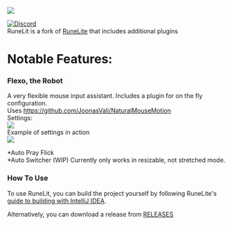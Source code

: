 ![](https://i.imgur.com/sBLouZ7.png)

[![Discord](https://img.shields.io/discord/373382904769675265.svg)](https://discord.gg/HN5gf3m)  
RuneLit is a fork of [RuneLite](https://github.com/runelite/runelite) that includes additional plugins  
  
# Notable Features:
  
### Flexo, the Robot  
A very flexible mouse input assistant. Includes a plugin for on the fly configuration.  
Uses https://github.com/JoonasVali/NaturalMouseMotion  
Settings:  
![](https://i.imgur.com/2caAk5H.png)  
Example of settings in action  
![](https://i.imgur.com/i7Ia5kO.gif)  

  
*Auto Pray Flick  
*Auto Switcher (WIP) Currently only works in resizable, not stretched mode.

### How To Use
To use RuneLit, you can build the project yourself by following RuneLite's [guide to building with IntelliJ IDEA](https://github.com/runelite/runelite/wiki/Building-with-IntelliJ-IDEA).

Alternatively, you can download a release from [RELEASES](https://github.com/zeruth/runelit/releases)
